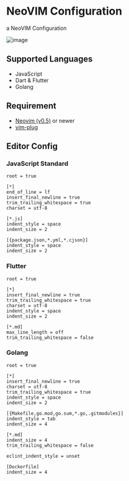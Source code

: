 # NeoVIM Configuration
a NeoVIM Configuration

![image](https://user-images.githubusercontent.com/10147928/129462212-c6cbba26-3c5b-48da-9753-ecbabbf2f7da.png)


## Supported Languages
- JavaScript
- Dart & Flutter
- Golang

## Requirement

- [Neovim (v0.5)](https://github.com/neovim/neovim/releases/tag/v0.5.0) or newer
- [vim-plug](https://github.com/junegunn/vim-plug) 

## Editor Config
### JavaScript Standard
```
root = true

[*]
end_of_line = lf
insert_final_newline = true
trim_trailing_whitespace = true
charset = utf-8

[*.js]
indent_style = space
indent_size = 2

[{package.json,*.yml,*.cjson}]
indent_style = space
indent_size = 2
```

### Flutter
```
root = true

[*]
insert_final_newline = true
trim_trailing_whitespace = true
charset = utf-8
indent_style = space
indent_size = 2

[*.md]
max_line_length = off
trim_trailing_whitespace = false
```

### Golang
```
root = true

[*]
insert_final_newline = true
charset = utf-8
trim_trailing_whitespace = true
indent_style = space
indent_size = 2

[{Makefile,go.mod,go.sum,*.go,.gitmodules}]
indent_style = tab
indent_size = 4

[*.md]
indent_size = 4
trim_trailing_whitespace = false

eclint_indent_style = unset

[Dockerfile]
indent_size = 4
```
